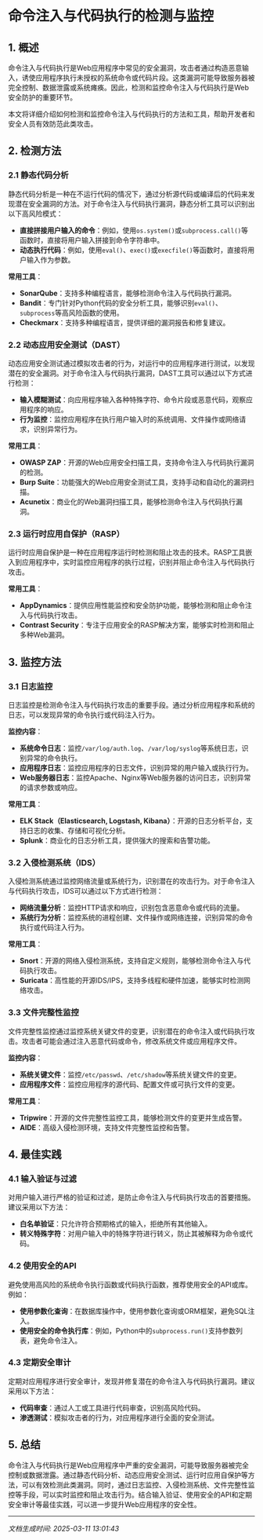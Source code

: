 # 命令注入与代码执行的检测与监控

## 1. 概述

命令注入与代码执行是Web应用程序中常见的安全漏洞，攻击者通过构造恶意输入，诱使应用程序执行未授权的系统命令或代码片段。这类漏洞可能导致服务器被完全控制、数据泄露或系统瘫痪。因此，检测和监控命令注入与代码执行是Web安全防护的重要环节。

本文将详细介绍如何检测和监控命令注入与代码执行的方法和工具，帮助开发者和安全人员有效防范此类攻击。

## 2. 检测方法

### 2.1 静态代码分析

静态代码分析是一种在不运行代码的情况下，通过分析源代码或编译后的代码来发现潜在安全漏洞的方法。对于命令注入与代码执行漏洞，静态分析工具可以识别出以下高风险模式：

- **直接拼接用户输入的命令**：例如，使用`os.system()`或`subprocess.call()`等函数时，直接将用户输入拼接到命令字符串中。
- **动态执行代码**：例如，使用`eval()`、`exec()`或`execfile()`等函数时，直接将用户输入作为参数。

**常用工具**：
- **SonarQube**：支持多种编程语言，能够检测命令注入与代码执行漏洞。
- **Bandit**：专门针对Python代码的安全分析工具，能够识别`eval()`、`subprocess`等高风险函数的使用。
- **Checkmarx**：支持多种编程语言，提供详细的漏洞报告和修复建议。

### 2.2 动态应用安全测试（DAST）

动态应用安全测试通过模拟攻击者的行为，对运行中的应用程序进行测试，以发现潜在的安全漏洞。对于命令注入与代码执行漏洞，DAST工具可以通过以下方式进行检测：

- **输入模糊测试**：向应用程序输入各种特殊字符、命令片段或恶意代码，观察应用程序的响应。
- **行为监控**：监控应用程序在执行用户输入时的系统调用、文件操作或网络请求，识别异常行为。

**常用工具**：
- **OWASP ZAP**：开源的Web应用安全扫描工具，支持命令注入与代码执行漏洞的检测。
- **Burp Suite**：功能强大的Web应用安全测试工具，支持手动和自动化的漏洞扫描。
- **Acunetix**：商业化的Web漏洞扫描工具，能够检测命令注入与代码执行漏洞。

### 2.3 运行时应用自保护（RASP）

运行时应用自保护是一种在应用程序运行时检测和阻止攻击的技术。RASP工具嵌入到应用程序中，实时监控应用程序的执行过程，识别并阻止命令注入与代码执行攻击。

**常用工具**：
- **AppDynamics**：提供应用性能监控和安全防护功能，能够检测和阻止命令注入与代码执行攻击。
- **Contrast Security**：专注于应用安全的RASP解决方案，能够实时检测和阻止多种Web漏洞。

## 3. 监控方法

### 3.1 日志监控

日志监控是检测命令注入与代码执行攻击的重要手段。通过分析应用程序和系统的日志，可以发现异常的命令执行或代码注入行为。

**监控内容**：
- **系统命令日志**：监控`/var/log/auth.log`、`/var/log/syslog`等系统日志，识别异常的命令执行。
- **应用程序日志**：监控应用程序的日志文件，识别异常的用户输入或执行行为。
- **Web服务器日志**：监控Apache、Nginx等Web服务器的访问日志，识别异常的请求参数或响应。

**常用工具**：
- **ELK Stack（Elasticsearch, Logstash, Kibana）**：开源的日志分析平台，支持日志的收集、存储和可视化分析。
- **Splunk**：商业化的日志分析工具，提供强大的搜索和告警功能。

### 3.2 入侵检测系统（IDS）

入侵检测系统通过监控网络流量或系统行为，识别潜在的攻击行为。对于命令注入与代码执行攻击，IDS可以通过以下方式进行检测：

- **网络流量分析**：监控HTTP请求和响应，识别包含恶意命令或代码的流量。
- **系统行为分析**：监控系统的进程创建、文件操作或网络连接，识别异常的命令执行或代码注入行为。

**常用工具**：
- **Snort**：开源的网络入侵检测系统，支持自定义规则，能够检测命令注入与代码执行攻击。
- **Suricata**：高性能的开源IDS/IPS，支持多线程和硬件加速，能够实时检测网络攻击。

### 3.3 文件完整性监控

文件完整性监控通过监控系统关键文件的变更，识别潜在的命令注入或代码执行攻击。攻击者可能会通过注入恶意代码或命令，修改系统文件或应用程序文件。

**监控内容**：
- **系统关键文件**：监控`/etc/passwd`、`/etc/shadow`等系统关键文件的变更。
- **应用程序文件**：监控应用程序的源代码、配置文件或可执行文件的变更。

**常用工具**：
- **Tripwire**：开源的文件完整性监控工具，能够检测文件的变更并生成告警。
- **AIDE**：高级入侵检测环境，支持文件完整性监控和告警。

## 4. 最佳实践

### 4.1 输入验证与过滤

对用户输入进行严格的验证和过滤，是防止命令注入与代码执行攻击的首要措施。建议采用以下方法：

- **白名单验证**：只允许符合预期格式的输入，拒绝所有其他输入。
- **转义特殊字符**：对用户输入中的特殊字符进行转义，防止其被解释为命令或代码。

### 4.2 使用安全的API

避免使用高风险的系统命令执行函数或代码执行函数，推荐使用安全的API或库。例如：

- **使用参数化查询**：在数据库操作中，使用参数化查询或ORM框架，避免SQL注入。
- **使用安全的命令执行库**：例如，Python中的`subprocess.run()`支持参数列表，避免命令注入。

### 4.3 定期安全审计

定期对应用程序进行安全审计，发现并修复潜在的命令注入与代码执行漏洞。建议采用以下方法：

- **代码审查**：通过人工或工具进行代码审查，识别高风险代码。
- **渗透测试**：模拟攻击者的行为，对应用程序进行全面的安全测试。

## 5. 总结

命令注入与代码执行是Web应用程序中严重的安全漏洞，可能导致服务器被完全控制或数据泄露。通过静态代码分析、动态应用安全测试、运行时应用自保护等方法，可以有效检测此类漏洞。同时，通过日志监控、入侵检测系统、文件完整性监控等手段，可以实时监控和阻止攻击行为。结合输入验证、使用安全的API和定期安全审计等最佳实践，可以进一步提升Web应用程序的安全性。

---

*文档生成时间: 2025-03-11 13:01:43*
